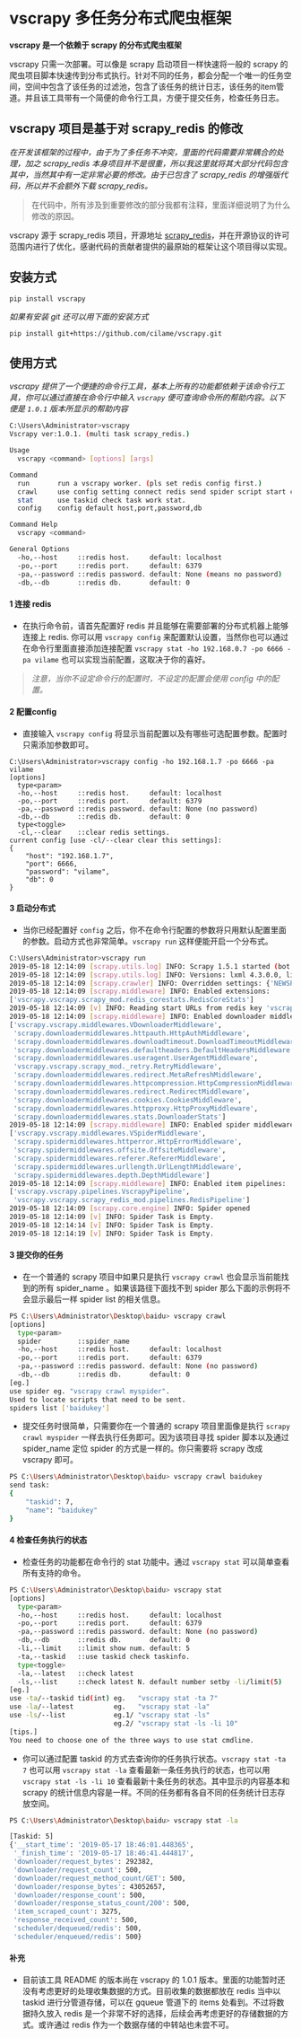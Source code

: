 # vscrapy 多任务分布式爬虫框架

**vscrapy 是一个依赖于 scrapy 的分布式爬虫框架**

vscrapy 只需一次部署。可以像是 scrapy 启动项目一样快速将一般的 scrapy 的爬虫项目脚本快速传到分布式执行。针对不同的任务，都会分配一个唯一的任务空间，空间中包含了该任务的过滤池，包含了该任务的统计日志，该任务的item管道。并且该工具带有一个简便的命令行工具，方便于提交任务，检查任务日志。

## vscrapy 项目是基于对 scrapy_redis 的修改

*在开发该框架的过程中，由于为了多任务不冲突，里面的代码需要非常耦合的处理，加之 scrapy_redis 本身项目并不是很重，所以我这里就将其大部分代码包含其中，当然其中有一定非常必要的修改。由于已包含了 scrapy_redis 的增强版代码，所以并不会额外下载 scrapy_redis。*

> 在代码中，所有涉及到重要修改的部分我都有注释，里面详细说明了为什么修改的原因。

vscrapy 源于 scrapy_redis 项目，开源地址 [scrapy_redis](https://github.com/rmax/scrapy-redis "scrapy_redis")，并在开源协议的许可范围内进行了优化，感谢代码的贡献者提供的最原始的框架让这个项目得以实现。


## 安装方式

`pip install vscrapy`

*如果有安装 git 还可以用下面的安装方式*

`pip install git+https://github.com/cilame/vscrapy.git`

## 使用方式

*vscrapy 提供了一个便捷的命令行工具，基本上所有的功能都依赖于该命令行工具，你可以通过直接在命令行中输入 `vscrapy` 便可查询命令所的帮助内容。以下便是 `1.0.1` 版本所显示的帮助内容*

```bash
C:\Users\Administrator>vscrapy
Vscrapy ver:1.0.1. (multi task scrapy_redis.)

Usage
  vscrapy <command> [options] [args]

Command
  run       run a vscrapy worker. (pls set redis config first.)
  crawl     use config setting connect redis send spider script start crawl
  stat      use taskid check task work stat.
  config    config default host,port,password,db

Command Help
  vscrapy <command>

General Options
  -ho,--host     ::redis host.     default: localhost
  -po,--port     ::redis port.     default: 6379
  -pa,--password ::redis password. default: None (means no password)
  -db,--db       ::redis db.       default: 0
```

#### 1 连接 redis

- 在执行命令前，请首先配置好 redis 并且能够在需要部署的分布式机器上能够连接上 redis. 你可以用 `vscrapy config` 来配置默认设置，当然你也可以通过在命令行里面直接添加连接配置 `vscrapy stat -ho 192.168.0.7 -po 6666 -pa vilame` 也可以实现当前配置，这取决于你的喜好。

> *注意，当你不设定命令行的配置时，不设定的配置会使用 config 中的配置。*

#### 2 配置config
- 直接输入 `vscrapy config` 将显示当前配置以及有哪些可选配置参数。配置时只需添加参数即可。

```
C:\Users\Administrator>vscrapy config -ho 192.168.1.7 -po 6666 -pa vilame
[options]
  type<param>
  -ho,--host     ::redis host.     default: localhost
  -po,--port     ::redis port.     default: 6379
  -pa,--password ::redis password. default: None (no password)
  -db,--db       ::redis db.       default: 0
  type<toggle>
  -cl,--clear    ::clear redis settings.
current config [use -cl/--clear clear this settings]:
{
    "host": "192.168.1.7",
    "port": 6666,
    "password": "vilame",
    "db": 0
}
```

#### 3 启动分布式

- 当你已经配置好 `config` 之后，你不在命令行配置的参数将只用默认配置里面的参数。启动方式也非常简单。`vscrapy run` 这样便能开启一个分布式。

```bash
C:\Users\Administrator>vscrapy run
2019-05-18 12:14:09 [scrapy.utils.log] INFO: Scrapy 1.5.1 started (bot: scrapybot)
2019-05-18 12:14:09 [scrapy.utils.log] INFO: Versions: lxml 4.3.0.0, libxml2 2.9.7, cssselect 1.0.3, parsel 1.5.1, w3lib 1.19.0, Twisted 18.9.0, Python 3.6.7 (v3.6.7:6ec5cf24b7, Oct 20 2018, 13:35:33) [MSC v.1900 64 bit (AMD64)], pyOpenSSL 18.0.0 (OpenSSL 1.1.0i  14 Aug 2018), cryptography 2.3.1, Platform Windows-10-10.0.17763-SP0
2019-05-18 12:14:09 [scrapy.crawler] INFO: Overridden settings: {'NEWSPIDER_MODULE': 'vscrapy.vscrapy.spiders', 'SCHEDULER': 'vscrapy.vscrapy.scrapy_redis_mod.scheduler.Scheduler', 'SPIDER_MODULES': ['vscrapy.vscrapy.spiders'], 'STATS_CLASS': 'vscrapy.vscrapy.scrapy_mod.redis_statscollectors.RedisStatsCollector'}
2019-05-18 12:14:09 [scrapy.middleware] INFO: Enabled extensions:
['vscrapy.vscrapy.scrapy_mod.redis_corestats.RedisCoreStats']
2019-05-18 12:14:09 [v] INFO: Reading start URLs from redis key 'vscrapy:gqueue:v:start_urls' (batch size: 16, encoding: utf-8
2019-05-18 12:14:09 [scrapy.middleware] INFO: Enabled downloader middlewares:
['vscrapy.vscrapy.middlewares.VDownloaderMiddleware',
 'scrapy.downloadermiddlewares.httpauth.HttpAuthMiddleware',
 'scrapy.downloadermiddlewares.downloadtimeout.DownloadTimeoutMiddleware',
 'scrapy.downloadermiddlewares.defaultheaders.DefaultHeadersMiddleware',
 'scrapy.downloadermiddlewares.useragent.UserAgentMiddleware',
 'vscrapy.vscrapy.scrapy_mod._retry.RetryMiddleware',
 'scrapy.downloadermiddlewares.redirect.MetaRefreshMiddleware',
 'scrapy.downloadermiddlewares.httpcompression.HttpCompressionMiddleware',
 'scrapy.downloadermiddlewares.redirect.RedirectMiddleware',
 'scrapy.downloadermiddlewares.cookies.CookiesMiddleware',
 'scrapy.downloadermiddlewares.httpproxy.HttpProxyMiddleware',
 'scrapy.downloadermiddlewares.stats.DownloaderStats']
2019-05-18 12:14:09 [scrapy.middleware] INFO: Enabled spider middlewares:
['vscrapy.vscrapy.middlewares.VSpiderMiddleware',
 'scrapy.spidermiddlewares.httperror.HttpErrorMiddleware',
 'scrapy.spidermiddlewares.offsite.OffsiteMiddleware',
 'scrapy.spidermiddlewares.referer.RefererMiddleware',
 'scrapy.spidermiddlewares.urllength.UrlLengthMiddleware',
 'scrapy.spidermiddlewares.depth.DepthMiddleware']
2019-05-18 12:14:09 [scrapy.middleware] INFO: Enabled item pipelines:
['vscrapy.vscrapy.pipelines.VscrapyPipeline',
 'vscrapy.vscrapy.scrapy_redis_mod.pipelines.RedisPipeline']
2019-05-18 12:14:09 [scrapy.core.engine] INFO: Spider opened
2019-05-18 12:14:09 [v] INFO: Spider Task is Empty.
2019-05-18 12:14:14 [v] INFO: Spider Task is Empty.
2019-05-18 12:14:19 [v] INFO: Spider Task is Empty.
```

#### 3 提交你的任务

- 在一个普通的 scrapy 项目中如果只是执行 `vscrapy crawl` 也会显示当前能找到的所有 spider_name 。如果该路径下面找不到 spider 那么下面的示例将不会显示最后一样 spider list 的相关信息。

```bash
PS C:\Users\Administrator\Desktop\baidu> vscrapy crawl
[options]
  type<param>
  spider         ::spider_name
  -ho,--host     ::redis host.     default: localhost
  -po,--port     ::redis port.     default: 6379
  -pa,--password ::redis password. default: None (no password)
  -db,--db       ::redis db.       default: 0
[eg.]
use spider eg. "vscrapy crawl myspider".
Used to locate scripts that need to be sent.
spiders list ['baidukey']
```

- 提交任务时很简单，只需要你在一个普通的 scrapy 项目里面像是执行 `scrapy crawl myspider` 一样去执行任务即可。因为该项目寻找 spider 脚本以及通过 spider_name 定位 spider 的方式是一样的。你只需要将 scrapy 改成 vscrapy 即可。

```bash
PS C:\Users\Administrator\Desktop\baidu> vscrapy crawl baidukey
send task:
{
    "taskid": 7,
    "name": "baidukey"
}
```

#### 4 检查任务执行的状态

- 检查任务的功能都在命令行的 stat 功能中。通过 `vscrapy stat` 可以简单查看所有支持的命令。

```bash
PS C:\Users\Administrator\Desktop\baidu> vscrapy stat
[options]
  type<param>
  -ho,--host     ::redis host.     default: localhost
  -po,--port     ::redis port.     default: 6379
  -pa,--password ::redis password. default: None (no password)
  -db,--db       ::redis db.       default: 0
  -li,--limit    ::limit show num. default: 5
  -ta,--taskid   ::use taskid check taskinfo.
  type<toggle>
  -la,--latest   ::check latest
  -ls,--list     ::check latest N. default number setby -li/limit(5)
[eg.]
use -ta/--taskid tid(int) eg.   "vscrapy stat -ta 7"
use -la/--latest          eg.   "vscrapy stat -la"
use -ls/--list            eg.1/ "vscrapy stat -ls"
                          eg.2/ "vscrapy stat -ls -li 10"
[tips.]
You need to choose one of the three ways to use stat cmdline.
```

- 你可以通过配置 taskid 的方式去查询你的任务执行状态。`vscrapy stat -ta 7` 也可以用 `vscrapy stat -la` 查看最新一条任务执行的状态，也可以用 `vscrapy stat -ls -li 10` 查看最新十条任务的状态。其中显示的内容基本和 scrapy 的统计信息内容是一样。不同的任务都有各自不同的任务统计日志存放空间。

```bash
PS C:\Users\Administrator\Desktop\baidu> vscrapy stat -la

[Taskid: 5]
{'__start_time': '2019-05-17 18:46:01.448365',
 '_finish_time': '2019-05-17 18:46:41.444817',
 'downloader/request_bytes': 292382,
 'downloader/request_count': 500,
 'downloader/request_method_count/GET': 500,
 'downloader/response_bytes': 43052657,
 'downloader/response_count': 500,
 'downloader/response_status_count/200': 500,
 'item_scraped_count': 3275,
 'response_received_count': 500,
 'scheduler/dequeued/redis': 500,
 'scheduler/enqueued/redis': 500}
```

#### 补充
- 目前该工具 README 的版本尚在 vscrapy 的 1.0.1 版本。里面的功能暂时还没有考虑更好的处理收集数据的方式。目前收集的数据都放在 redis 当中以 taskid 进行分管道存储，可以在 gqueue 管道下的 items 处看到。不过将数据持久放入 redis 是一个非常不好的选择，后续会再考虑更好的存储数据的方式。或许通过 redis 作为一个数据存储的中转站也未尝不可。

